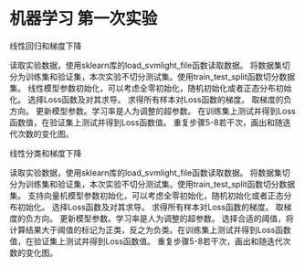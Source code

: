 # 机器学习 第一次实验

线性回归和梯度下降

读取实验数据，使用sklearn库的load_svmlight_file函数读取数据。
将数据集切分为训练集和验证集，本次实验不切分测试集。使用train_test_split函数切分数据集。
线性模型参数初始化，可以考虑全零初始化，随机初始化或者正态分布初始化。
选择Loss函数及对其求导。
求得所有样本对Loss函数的梯度。
取梯度的负方向。
更新模型参数。学习率是人为调整的超参数。
在训练集上测试并得到Loss函数值，在验证集上测试并得到Loss函数值。
重复步骤5-8若干次，画出和随迭代次数的变化图。


线性分类和梯度下降

读取实验数据，使用sklearn库的load_svmlight_file函数读取数据。
将数据集切分为训练集和验证集，本次实验不切分测试集。使用train_test_split函数切分数据集。
支持向量机模型参数初始化，可以考虑全零初始化，随机初始化或者正态分布初始化。
选择Loss函数及对其求导。
求得所有样本对Loss函数的梯度。
取梯度的负方向。
更新模型参数。学习率是人为调整的超参数。
选择合适的阈值，将计算结果大于阈值的标记为正类，反之为负类。在训练集上测试并得到Loss函数值，在验证集上测试并得到Loss函数值。
重复步骤5-8若干次，画出和随迭代次数的变化图。